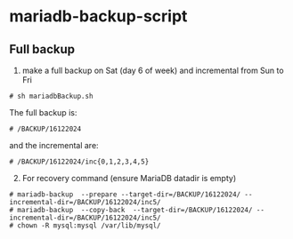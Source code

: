 # mariadb-backup-script

Full backup
------------

1. make a full backup on Sat (day 6 of week) and incremental from Sun to Fri

```
# sh mariadbBackup.sh
```

The full backup is:

```
# /BACKUP/16122024
```

and the incremental are:

```
# /BACKUP/16122024/inc{0,1,2,3,4,5}
```

2. For recovery command (ensure MariaDB datadir is empty)

```
# mariadb-backup  --prepare --target-dir=/BACKUP/16122024/ --incremental-dir=/BACKUP/16122024/inc5/
# mariadb-backup  --copy-back  --target-dir=/BACKUP/16122024/ --incremental-dir=/BACKUP/16122024/inc5/
# chown -R mysql:mysql /var/lib/mysql/
```